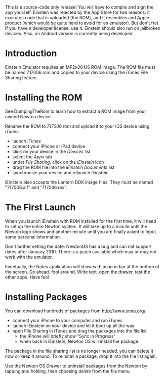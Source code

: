 This is a source-code only release! You will have to compile and sign the app yourself. Einstein was rejected by the App Store for two reasons: it executes code that is uploaded (the ROM), and it resembles and Apple product (which would be quite hard to avoid for an emulator). But don't fret. If you have a developer license, use it. Einstein should also run on jailbroken devices. Also, an Android version is currently being developed.

# Introduction #

Einstein Emulator requires an MP2x00 US ROM image.
The ROM file must be named 717006.rom and copied to
your device using the iTunes File Sharing feature.

# Installing the ROM #

See DumpingTheRom to learn how to extract a ROM image from your owned Newton device.

Rename the ROM to _717006.rom_ and upload it to your iOS device using _iTunes_.

  * launch iTunes
  * connect your iPhone or iPad device
  * click on your device in the _Devices_ list
  * select the _Apps_ tab
  * under _File Sharing_, click on the _iEinstein_ icon
  * drag the ROM file into the _iEinstein Documents_ list
  * synchronize your device and relaunch iEinstein

iEinstein also accepts the Lantern DDK image files. They must be named "717006.aif" and "717006.rex".

# The First Launch #

When you launch iEinstein with ROM installed for the first time, it will need to set up the entire Newton system. It will take up to a minute until the Newton logo shows and another minute until you are finally asked to input some personal information.

Don't bother setting the date: NewtonOS has a bug and can not support dates after January 2010. There is a patch available which may or may not work with the emulator.

Eventually, the Notes application will show with an icon bar at the bottom of the screen. Go ahead, fool around, Write text, open the drawer, test the other apps. Have fun!

# Installing Packages #

You can download hundreds of packages from http://www.unna.org/

  * connect your iPhone to your computer and run iTunes
  * launch iEinstein on your device and let it boot up all the way
  * open File Sharing in iTunes and drag the packages into the file list
    * the iPhone will briefly show "Sync in Progress"
    * when back in iEinstein, Newton OS will install the package

The package in the file sharing list is no longer needed, you can delete it now or keep it around. To reinstall a package, drop it into the file list again.

Use the Newton OS  Drawer to uninstall packages from the Newton by tapping and holding, then choosing _delete_ from the file menu.